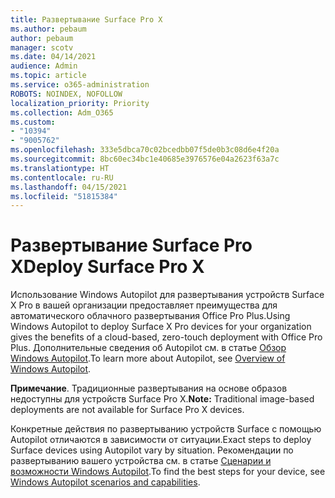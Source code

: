 ```yaml
---
title: Развертывание Surface Pro X
ms.author: pebaum
author: pebaum
manager: scotv
ms.date: 04/14/2021
audience: Admin
ms.topic: article
ms.service: o365-administration
ROBOTS: NOINDEX, NOFOLLOW
localization_priority: Priority
ms.collection: Adm_O365
ms.custom:
- "10394"
- "9005762"
ms.openlocfilehash: 333e5dbca70c02bcedbb07f5de0b3c08d6e4f20a
ms.sourcegitcommit: 8bc60ec34bc1e40685e3976576e04a2623f63a7c
ms.translationtype: HT
ms.contentlocale: ru-RU
ms.lasthandoff: 04/15/2021
ms.locfileid: "51815384"
---
```

# <a name="deploy-surface-pro-x"></a><span data-ttu-id="0b3cb-102">Развертывание Surface Pro X</span><span class="sxs-lookup"><span data-stu-id="0b3cb-102">Deploy Surface Pro X</span></span>

<span data-ttu-id="0b3cb-103">Использование Windows Autopilot для развертывания устройств Surface X Pro в вашей организации предоставляет преимущества для автоматического облачного развертывания Office Pro Plus.</span><span class="sxs-lookup"><span data-stu-id="0b3cb-103">Using Windows Autopilot to deploy Surface X Pro devices for your organization gives the benefits of a cloud-based, zero-touch deployment with Office Pro Plus.</span></span> <span data-ttu-id="0b3cb-104">Дополнительные сведения об Autopilot см. в статье [Обзор Windows Autopilot](https://docs.microsoft.com/mem/autopilot/windows-autopilot).</span><span class="sxs-lookup"><span data-stu-id="0b3cb-104">To learn more about Autopilot, see [Overview of Windows Autopilot](https://docs.microsoft.com/mem/autopilot/windows-autopilot).</span></span>

<span data-ttu-id="0b3cb-105">**Примечание**. Традиционные развертывания на основе образов недоступны для устройств Surface Pro X.</span><span class="sxs-lookup"><span data-stu-id="0b3cb-105">**Note:** Traditional image-based deployments are not available for Surface Pro X devices.</span></span>

<span data-ttu-id="0b3cb-106">Конкретные действия по развертыванию устройств Surface с помощью Autopilot отличаются в зависимости от ситуации.</span><span class="sxs-lookup"><span data-stu-id="0b3cb-106">Exact steps to deploy Surface devices using Autopilot vary by situation.</span></span> <span data-ttu-id="0b3cb-107">Рекомендации по развертыванию вашего устройства см. в статье [Сценарии и возможности Windows Autopilot](https://docs.microsoft.com/mem/autopilot/windows-autopilot-scenarios).</span><span class="sxs-lookup"><span data-stu-id="0b3cb-107">To find the best steps for your device, see [Windows Autopilot scenarios and capabilities](https://docs.microsoft.com/mem/autopilot/windows-autopilot-scenarios).</span></span>

